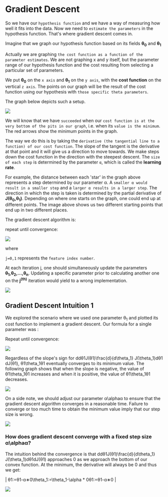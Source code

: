 <h1>Gradient Descent</h1>


So we have our `hypothesis function` and we have a way of measuring how well it fits into the data. Now we need to `estimate the parameters` in the hypothesis function. That's where gradient descent comes in.

Imagine that we graph our hypothesis function based on its fields <b>θ<sub>0</sub></b> and <b>θ<sub>1</sub></b> 

Actually we are graphing `the cost function as a function of the parameter estimates`. We are not graphing x and y itself, but the parameter range of our hypothesis function and the cost resulting from selecting a particular set of parameters.

We put <b>θ<sub>0</sub></b> on the `x axis` and <b>θ<sub>1</sub></b> on the `y axis`, with the <b>cost function</b> on the vertical `z axis`. The points on our graph will be the result of the cost function using our hypothesis with `those specific theta parameters`.

The graph below depicts such a setup.

![](https://d3c33hcgiwev3.cloudfront.net/imageAssetProxy.v1/bn9SyaDIEeav5QpTGIv-Pg_0d06dca3d225f3de8b5a4a7e92254153_Screenshot-2016-11-01-23.48.26.png?expiry=1598572800000&hmac=nDJ_YbWoFqIwRVVCzw2h2qMujfXzE0X56d4060pbjdI)

We will know that we have `succeeded` when our `cost function is at the very bottom of the pits in our graph`, i.e. when its `value is the minimum`. The red arrows show the minimum points in the graph.

The way we do this is by taking the `derivative (the tangential line to a function) of our cost function`. The slope of the tangent is the derivative at that point and it will give us a direction to move towards. We make steps down the cost function in the direction with the steepest descent. The `size of each step` is determined by the parameter `α`, which is called the <b>learning rate</b>.

For example, the distance between each 'star' in the graph above represents a step determined by our parameter α. A `smaller α would result in a smaller step` and a `larger α results in a larger step`. The direction in which the step is taken is determined by the partial derivative of <b>J(θ<sub>0</sub>,θ<sub>1</sub>)</b>. Depending on where one starts on the graph, one could end up at different points. The image above shows us two different starting points that end up in two different places.

The gradient descent algorithm is:

repeat until convergence:

![](https://lh3.googleusercontent.com/ulYI20lc8IADRTflAarnQaVmiPoUv-27PhHqJixX8M9QigG25WwiLTRLvjq7UvXR_J7FzxqIiuxonHD_IFWRZw13HWUyiGIH4nIf8dv1a3p6v7CwcDPtxj_5iz5zPqpp40KktW3CWidfiVAqijAkJYT5M9Kl78WYVgz2Ng8GpWdTjSsnrEdLpw1-Utdq_M6pf5GJGIcj6vovVUOLq6n7MOKvairk4gKokCNnNdFuLtn7Gk7fMXBLwV1DeMFdwFpyPfHOA9F_sSxQqgRMQ1gr4P-gsPrt9Gs2owaVCwO0jVNRPkNliTupiL6_9T9P2GrjzLrbRa5ZFwyTSFRC2hY7L2CsoDQkNxQ_2lezNkYP2x7ds5-DwWbo3CVhWfvUwraMBetdQ_b8lkgMGd1BLK6YtjcOzP1uDYHV8E8VSN7yDSNfRHa3hKXWtxVXNWQnEE9BO7OJD1eXujp1t1-FBZQNRZt7J-tenBe3mTAnG-oUlmib816yENsOC6fcIiCCApqOuFEwUQS84pYBr3RkHNr7FIMhw-8OBp1J1PCh5GHstu1tWxY53P5PA8JaJ2tF0MfuXKSDxPOZF87tcApsaNnBs1H9PcLiMDbbVgK0HGBxBc6dz0XPIBrb3VqoZD2nSXqMEqDDySkIKOSbOagx9b4Uj3dyvQhPOPl68i0OyYgJT_-zq32_pwNnpobBmVwsCA=w189-h60-no?authuser=0)

where

`j=0,1` represents the `feature index number`.

At each iteration j, one should simultaneously update the parameters <b>θ<sub>1</sub>,θ<sub>2</sub>,...,θ<sub>n</sub></b>. Updating a specific parameter prior to calculating another one on the <b>j<sup>(th)</sup></b> iteration would yield to a wrong implementation.

![](https://d3c33hcgiwev3.cloudfront.net/imageAssetProxy.v1/yr-D1aDMEeai9RKvXdDYag_627e5ab52d5ff941c0fcc741c2b162a0_Screenshot-2016-11-02-00.19.56.png?expiry=1598572800000&hmac=K2ntT7hnKttICjXnoJjId0Ey0K8VESazpjuUKspOvWg)



<h2>Gradient Descent Intuition 1</h2>


We explored the scenario where we used one parameter θ<sub>1</sub> and plotted its cost function to implement a gradient descent. Our formula for a single parameter was :

Repeat until convergence:

![](https://lh3.googleusercontent.com/z66G7BVFgSXZ2IqL0ZARAKiEX6_H4EO89o6EFlenKJ9j8oKXMWcbrq1Yun2VXr0nCdtTDlaMazGvWRGNPkMDCGRWIzGmD25i2WpHaJe5c5qgEQ30JMDjEdsg1NA1IplwhKlj9p3CpG6u5KzrWnwjhJMmvlFikriXPQqY4xbLhF5c3a_DKt3S49A7hNknMTec1utXuJdoBtEKNPkwgzicUDTCJ1Be2n_4wu04p0dnXenoUbEmuAty885L6EgywKvP4DxpyztKc-rKHE-PwbtXg65-KYtYmX1MHqdtX8L4W8V7qTgwMFc-74g119H4uX2YXTPCozzQZvlNrXjU4C6S9tDViW4u8O8LyImFIDqCSU23sYEZM2g01Aa2xnMcy_EtMXmx3yfI-VluhMzgXcr1FuVnWoU0b12vaIhgwRfEHG_Wau3Wiwldl6yilvQKxAtxGvUx7lk1YpThSz-Is_i4QEUh8er0vWSJ9Da92yfMB9WqalHWirjoZ7fD7irGDb5VKhgis0cH1BFW_1HtULx-S1fWJykKA0KSu1wtI8gOPCAgua8rfJbK-5g8OcqdTvWoB8tlXCJDzYuCJS_ixs0K6NkhA5pHk3KPS49GuyBywElVdvEhM4M_28IRZT0aarN9cHpoMYyguRXP7T_gHEJ9HPUSr5vnK2uTQTbQIeMzaNqBSAGyt8BjTgYwv54hmA=w189-h60-no?authuser=0)

Regardless of the slope's sign for ddθ1J(θ1)\frac{d}{d\theta_1} J(\theta_1)dθ1​d​J(θ1​), θ1\theta_1θ1​ eventually converges to its minimum value. The following graph shows that when the slope is negative, the value of θ1\theta_1θ1​ increases and when it is positive, the value of θ1\theta_1θ1​ decreases.

![](https://d3c33hcgiwev3.cloudfront.net/imageAssetProxy.v1/SMSIxKGUEeav5QpTGIv-Pg_ad3404010579ac16068105cfdc8e950a_Screenshot-2016-11-03-00.05.06.png?expiry=1598572800000&hmac=vkg97_r2urure1Ycz7rkIA28ajc8DRHgc9KvbvMN7bM)

On a side note, we should adjust our parameter α\alphaα to ensure that the gradient descent algorithm converges in a reasonable time. Failure to converge or too much time to obtain the minimum value imply that our step size is wrong.

![](https://d3c33hcgiwev3.cloudfront.net/imageAssetProxy.v1/UJpiD6GWEeai9RKvXdDYag_3c3ad6625a2a4ec8456f421a2f4daf2e_Screenshot-2016-11-03-00.05.27.png?expiry=1598572800000&hmac=SiUPKvOzarx8z9QrZa7YUQ0aOEtMbr8MBpRhhJPbbco)

### How does gradient descent converge with a fixed step size α\alphaα?

The intuition behind the convergence is that ddθ1J(θ1)\frac{d}{d\theta_1} J(\theta_1)dθ1​d​J(θ1​) approaches 0 as we approach the bottom of our convex function. At the minimum, the derivative will always be 0 and thus we get:

| θ1:=θ1-α∗0\theta_1:=\theta_1-\alpha * 0θ1​:=θ1​-α∗0 |

![](https://d3c33hcgiwev3.cloudfront.net/imageAssetProxy.v1/RDcJ-KGXEeaVChLw2Vaaug_cb782d34d272321e88f202940c36afe9_Screenshot-2016-11-03-00.06.00.png?expiry=1598572800000&hmac=qEGWU9GpNI_t5O-tWlbAarX9cG6Og9Ji8jpqaspeWdQ)
